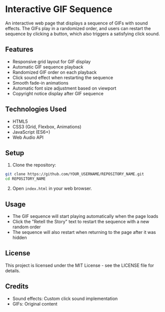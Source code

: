 # Interactive GIF Sequence

An interactive web page that displays a sequence of GIFs with sound effects. The GIFs play in a randomized order, and users can restart the sequence by clicking a button, which also triggers a satisfying click sound.

## Features

- Responsive grid layout for GIF display
- Automatic GIF sequence playback
- Randomized GIF order on each playback
- Click sound effect when restarting the sequence
- Smooth fade-in animations
- Automatic font size adjustment based on viewport
- Copyright notice display after GIF sequence

## Technologies Used

- HTML5
- CSS3 (Grid, Flexbox, Animations)
- JavaScript (ES6+)
- Web Audio API

## Setup

1. Clone the repository:
```bash
git clone https://github.com/YOUR_USERNAME/REPOSITORY_NAME.git
cd REPOSITORY_NAME
```

2. Open `index.html` in your web browser.

## Usage

- The GIF sequence will start playing automatically when the page loads
- Click the "Retell the Story" text to restart the sequence with a new random order
- The sequence will also restart when returning to the page after it was hidden

## License

This project is licensed under the MIT License - see the LICENSE file for details.

## Credits

- Sound effects: Custom click sound implementation
- GIFs: Original content 